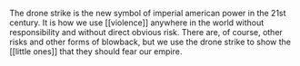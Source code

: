 The drone strike is the new symbol of imperial american power in the 21st century. It is how we use [[violence]] anywhere in the world without responsibility and without direct obvious risk. There are, of course, other risks and other forms of blowback, but we use the drone strike to show the [[little ones]] that they should fear our empire.
